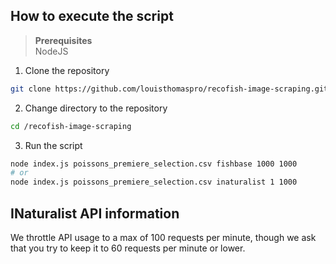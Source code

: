 ## How to execute the script

> **Prerequisites** <br>
> NodeJS


1. Clone the repository
```bash
git clone https://github.com/louisthomaspro/recofish-image-scraping.git
```
2. Change directory to the repository
```bash
cd /recofish-image-scraping
```
3. Run the script
```bash
node index.js poissons_premiere_selection.csv fishbase 1000 1000
# or
node index.js poissons_premiere_selection.csv inaturalist 1 1000
```


## INaturalist API information

We throttle API usage to a max of 100 requests per minute, though we ask that you try to keep it to 60 requests per minute or lower.
